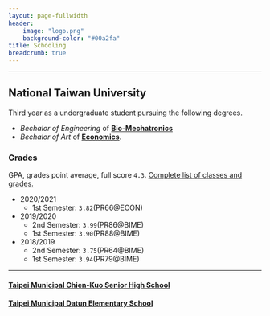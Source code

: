 ```yaml
---
layout: page-fullwidth
header:
    image: "logo.png"
    background-color: "#00a2fa"
title: Schooling
breadcrumb: true
---
```


---

## National Taiwan University
Third year as a undergraduate student pursuing the following degrees. 
- *Bechalor of Engineering* of [**Bio-Mechatronics**](https://www.bime.ntu.edu.tw/)
- *Bechalor of Art* of [**Economics**](http://www.econ.ntu.edu.tw/).

### Grades
GPA, grades point average, full score `4.3`.
[Complete list of classes and grades.](https://bencer3283.github.io/docs/b07611002_Transcript_20210330214524.pdf)
- 2020/2021
    - 1st Semester: `3.82`(PR66@ECON)
- 2019/2020
    - 2nd Semester: `3.99`(PR86@BIME)
    - 1st Semester: `3.90`(PR88@BIME)
- 2018/2019
    - 2nd Semester: `3.75`(PR64@BIME)
    - 1st Semester: `3.94`(PR79@BIME)

---

#### [Taipei Municipal Chien-Kuo Senior High School](https://www2.ck.tp.edu.tw/)
#### [Taipei Municipal Datun Elementary School](http://www.dtps.tp.edu.tw/)